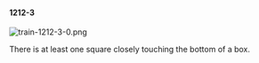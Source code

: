 #### 1212-3
![train-1212-3-0.png](https://github.com/lil-lab/nlvr/raw/master/nlvr/train/images/52/train-1212-3-0.png "train-1212-3-0.png")

There is at least one square closely touching the bottom of a box.